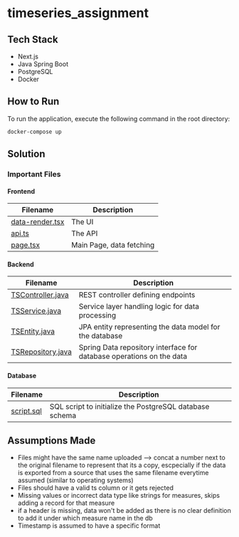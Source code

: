 # timeseries_assignment

## Tech Stack
- Next.js
- Java Spring Boot
- PostgreSQL
- Docker

## How to Run
To run the application, execute the following command in the root directory:
```bash
docker-compose up
```

## Solution
### Important Files

#### Frontend
| Filename | Description |
|----------|-------------|
| [data-render.tsx](https://github.com/YoussefMorcos/timeseries_assignment/blob/main/frontend/src/app/data-render.tsx) | The UI |
| [api.ts](https://github.com/YoussefMorcos/timeseries_assignment/blob/main/frontend/src/app/api.ts) | The API |
| [page.tsx](https://github.com/YoussefMorcos/timeseries_assignment/blob/main/frontend/src/app/page.tsx) | Main Page, data fetching |

#### Backend
| Filename | Description |
|----------|-------------|
| [TSController.java](https://github.com/YoussefMorcos/timeseries_assignment/blob/main/backend/src/main/java/com/example/backend/TSController.java) | REST controller defining endpoints |
| [TSService.java](https://github.com/YoussefMorcos/timeseries_assignment/blob/main/backend/src/main/java/com/example/backend/TSService.java) | Service layer handling logic for data processing |
| [TSEntity.java](https://github.com/YoussefMorcos/timeseries_assignment/blob/main/backend/src/main/java/com/example/backend/TSEntity.java) | JPA entity representing the data model for the database |
| [TSRepository.java](https://github.com/YoussefMorcos/timeseries_assignment/blob/main/backend/src/main/java/com/example/backend/TSRepository.java) | Spring Data repository interface for database operations on the data |


#### Database
| Filename | Description |
|----------|-------------|
| [script.sql](https://github.com/YoussefMorcos/timeseries_assignment/blob/main/db/script.sql) | SQL script to initialize the PostgreSQL database schema |

## Assumptions Made
- Files might have the same name uploaded --> concat a number next to the original filename to represent that its a copy, escpecially if the data is exported from a source that uses the same filename everytime assumed (similar to operating systems)
- Files should have a valid ts column or it gets rejected
- Missing values or incorrect data type like strings for measures, skips adding a record for that measure 
- if a header is missing, data won't be added as there is no clear definition to add it under which measure name in the db
- Timestamp is assumed to have a specific format
